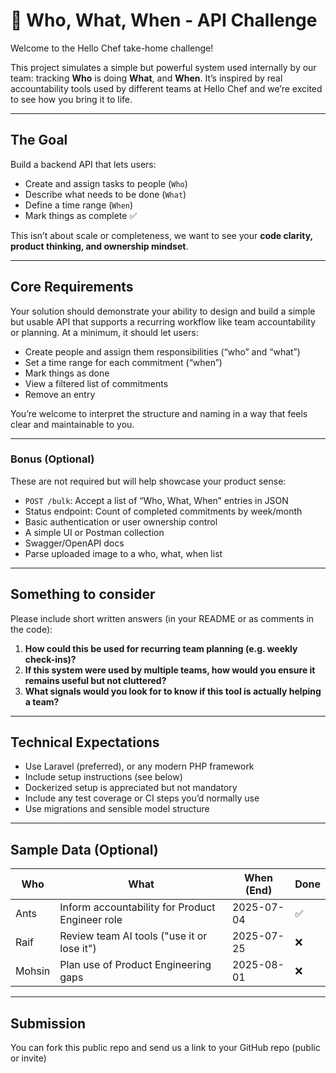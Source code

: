 # 📌 Who, What, When - API Challenge

Welcome to the Hello Chef take-home challenge!

This project simulates a simple but powerful system used internally by our team: tracking **Who** is doing **What**, and **When**. It’s inspired by real accountability tools used by different teams at Hello Chef and we’re excited to see how you bring it to life.

---

## The Goal

Build a backend API that lets users:
- Create and assign tasks to people (`Who`)
- Describe what needs to be done (`What`)
- Define a time range (`When`)
- Mark things as complete ✅

This isn’t about scale or completeness, we want to see your **code clarity, product thinking, and ownership mindset**.

---

## Core Requirements

Your solution should demonstrate your ability to design and build a simple but usable API that supports a recurring workflow like team accountability or planning.
At a minimum, it should let users:

- Create people and assign them responsibilities (“who” and “what”)
- Set a time range for each commitment (“when”)
- Mark things as done
- View a filtered list of commitments
- Remove an entry

You’re welcome to interpret the structure and naming in a way that feels clear and maintainable to you.

---

### Bonus (Optional)
These are not required but will help showcase your product sense:
- `POST /bulk`: Accept a list of “Who, What, When” entries in JSON
- Status endpoint: Count of completed commitments by week/month
- Basic authentication or user ownership control
- A simple UI or Postman collection
- Swagger/OpenAPI docs
- Parse uploaded image to a who, what, when list

---

## Something to consider

Please include short written answers (in your README or as comments in the code):
1. **How could this be used for recurring team planning (e.g. weekly check-ins)?**
2. **If this system were used by multiple teams, how would you ensure it remains useful but not cluttered?**
3. **What signals would you look for to know if this tool is actually helping a team?**

---

## Technical Expectations

- Use Laravel (preferred), or any modern PHP framework
- Include setup instructions (see below)
- Dockerized setup is appreciated but not mandatory
- Include any test coverage or CI steps you’d normally use
- Use migrations and sensible model structure

---

## Sample Data (Optional)

| Who   | What                                           | When (End)    | Done |
|-------|------------------------------------------------|---------------|------|
| Ants  | Inform accountability for Product Engineer role| 2025-07-04    | ✅    |
| Raif  | Review team AI tools ("use it or lose it")     | 2025-07-25    | ❌    |
| Mohsin  | Plan use of Product Engineering gaps           | 2025-08-01  | ❌    |

---

## Submission
You can fork this public repo and send us a link to your GitHub repo (public or invite)
